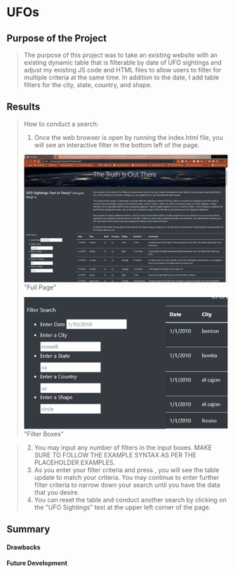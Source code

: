 # UFOs

## Purpose of the Project
>The purpose of this project was to take an existing website with an existing dynamic table that is filterable by date of UFO sightings and adjust my existing JS code and HTML files to allow users to filter for multiple criteria at the same time. In addition to the date, I add table filters for the city, state, country, and shape.

## Results
>How to conduct a search:
>1. Once the web browser is open by running the index.html file, you will see an interactive filter in the bottom left of the page.
>
>![](static/images/full_page.png)
>"Full Page"
>
>![](static/images/filter_image.png)
>"Filter Boxes"

>2. You may input any number of filters in the input boxes. MAKE SURE TO FOLLOW THE EXAMPLE SYNTAX AS PER THE PLACEHOLDER EXAMPLES.
>3. As you enter your filter criteria and press <ENTER>, you will see the table update to match your criteria. You may continue to enter further filter criteria to narrow down your search until you have the data that you desire. 
>4. You can reset the table and conduct another search by clicking on the "UFO Sightings" text at the upper left corner of the page.

## Summary
#### Drawbacks
#### Future Development
